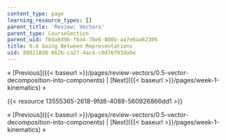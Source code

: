 ```yaml
---
content_type: page
learning_resource_types: []
parent_title: 'Review: Vectors'
parent_type: CourseSection
parent_uid: f8da8d9b-f6a4-78e6-808b-aa7e6aa62306
title: 0.6 Going Between Representations
uid: 888218d8-862b-ca27-4ac4-c0d76f93da6e
---
```


« [Previous]({{< baseurl >}}/pages/review-vectors/0.5-vector-decomposition-into-components) | [Next]({{< baseurl >}}/pages/week-1-kinematics) »

{{< resource 13555365-2618-9fd8-4088-560926866dd1 >}}

« [Previous]({{< baseurl >}}/pages/review-vectors/0.5-vector-decomposition-into-components) | [Next]({{< baseurl >}}/pages/week-1-kinematics) »